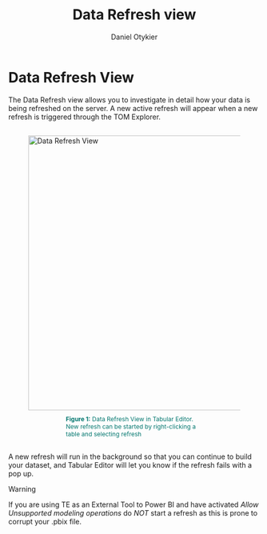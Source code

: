 ﻿---
uid: data-refresh-view
title: Data Refresh view
author: Daniel Otykier
updated: 2021-09-08
applies_to:
  editions:
    - edition: Desktop
      partial: TE3 Desktop Edition includes this feature, however refreshing tables through External Tools is not currently supported by Microsoft and may cause issues in Power BI Desktop.
    - edition: Business
    - edition: Enterprise
---
# Data Refresh View
The Data Refresh view allows you to investigate in detail how your data is being refreshed on the server.
A new active refresh will appear when a new refresh is triggered through the TOM Explorer. 


<figure style="padding-top: 15px;">
  <img class="noscale" src="~/assets/images/data-refresh-view.png" alt="Data Refresh View" style="width: 550px;"/>
  <figcaption style="font-size: 12px; padding-top: 10px; padding-bottom: 15px; padding-left: 75px; padding-right: 75px; color:#00766e"><strong>Figure 1:</strong> Data Refresh View in Tabular Editor. New refresh can be started by right-clicking a table and selecting refresh </figcaption>
</figure>

A new refresh will run in the background so that you can continue to build your dataset, and Tabular Editor will let you know if the refresh fails with a pop up. 

> [!WARNING]
> If you are using TE as an External Tool to Power BI and have activated _Allow Unsupported modeling operations_ do *NOT* start a refresh as this is prone to corrupt your .pbix file. 
